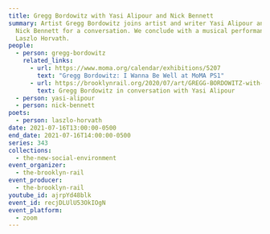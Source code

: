 ```yaml
---
title: Gregg Bordowitz with Yasi Alipour and Nick Bennett
summary: Artist Gregg Bordowitz joins artist and writer Yasi Alipour and writer
  Nick Bennett for a conversation. We conclude with a musical performance by
  Laszlo Horvath.
people:
  - person: gregg-bordowitz
    related_links:
      - url: https://www.moma.org/calendar/exhibitions/5207
        text: "Gregg Bordowitz: I Wanna Be Well at MoMA PS1"
      - url: https://brooklynrail.org/2020/07/art/GREGG-BORDOWITZ-with-Yasi-Alipour
        text: Gregg Bordowitz in conversation with Yasi Alipour
  - person: yasi-alipour
  - person: nick-bennett
poets:
  - person: laszlo-horvath
date: 2021-07-16T13:00:00-0500
end_date: 2021-07-16T14:00:00-0500
series: 343
collections:
  - the-new-social-environment
event_organizer:
  - the-brooklyn-rail
event_producer:
  - the-brooklyn-rail
youtube_id: ajrpYd48blk
event_id: recjDLUlU53OkIOgN
event_platform:
  - zoom
---
```


